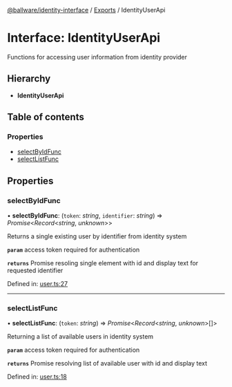 [@ballware/identity-interface](../README.md) / [Exports](../modules.md) / IdentityUserApi

# Interface: IdentityUserApi

Functions for accessing user information from identity provider

## Hierarchy

* **IdentityUserApi**

## Table of contents

### Properties

- [selectByIdFunc](identityuserapi.md#selectbyidfunc)
- [selectListFunc](identityuserapi.md#selectlistfunc)

## Properties

### selectByIdFunc

• **selectByIdFunc**: (`token`: *string*, `identifier`: *string*) => *Promise*<*Record*<*string*, *unknown*\>\>

Returns a single existing user by identifier from identity system

**`param`** access token required for authentication

**`returns`** Promise resoling single element with id and display text for requested identifier

Defined in: [user.ts:27](https://github.com/frankball/ballware-identity-interface/blob/f3cbf03/src/user.ts#L27)

___

### selectListFunc

• **selectListFunc**: (`token`: *string*) => *Promise*<*Record*<*string*, *unknown*\>[]\>

Returning a list of available users in identity system

**`param`** access token required for authentication

**`returns`** Promise resolving list of available user with id and display text

Defined in: [user.ts:18](https://github.com/frankball/ballware-identity-interface/blob/f3cbf03/src/user.ts#L18)
